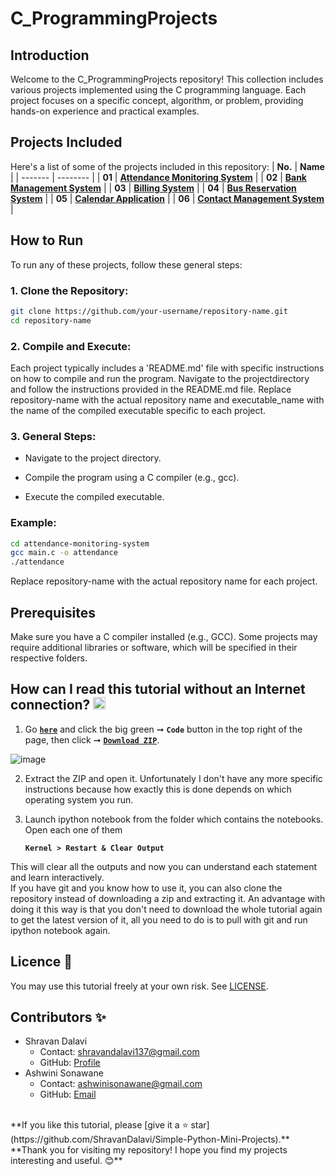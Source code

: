  # C_ProgrammingProjects
## Introduction
Welcome to the C_ProgrammingProjects repository! This collection includes various projects implemented using the C programming language. Each project focuses on a specific concept, algorithm, or problem, providing hands-on experience and practical examples.

## Projects Included
Here's a list of some of the projects included in this repository: 
| **No.** | **Name** | 
| ------- | -------- | 
|	**01**	| **[Attendance Monitoring System](https://github.com/ShravanDalavi/C_ProgrammingProjects/tree/main/projects/Attendance%20Monitoring%20System)** |
|	**02**	| **[Bank Management System](https://github.com/ShravanDalavi/C_ProgrammingProjects/tree/main/projects/Bank%20Management%20System)** |
|	**03**	| **[Billing System](https://github.com/ShravanDalavi/C_ProgrammingProjects/tree/main/projects/Billing%20System)** |
|	**04**	| **[Bus Reservation System](https://github.com/ShravanDalavi/C_ProgrammingProjects/tree/main/projects/Bus%20Reservation%20System)** |
|	**05**	| **[Calendar Application](https://github.com/ShravanDalavi/C_ProgrammingProjects/tree/main/projects/Calendar%20Application)** |
|	**06**	| **[Contact Management System](https://github.com/ShravanDalavi/C_ProgrammingProjects/tree/main/projects/Contact%20Management%20System)** |
## How to Run
To run any of these projects, follow these general steps:
### 1. Clone the Repository:

  ```sh
git clone https://github.com/your-username/repository-name.git
cd repository-name
  ```
### 2. Compile and Execute:
Each project typically includes a 'README.md' file with specific instructions on how to compile and run the program. Navigate to the projectdirectory and follow the instructions provided in the README.md file.
Replace repository-name with the actual repository name and executable_name with the name of the compiled executable specific to each project.

### 3. General Steps:

- Navigate to the project directory.

- Compile the program using a C compiler (e.g., gcc).

- Execute the compiled executable.

### Example:

 ```sh
cd attendance-monitoring-system
gcc main.c -o attendance
./attendance
 ```
Replace repository-name with the actual repository name for each project.

## Prerequisites
Make sure you have a C compiler installed (e.g., GCC). Some projects may require additional libraries or software, which will be specified in their respective folders.

## How can I read this tutorial without an Internet connection? <img alt="GIF" src="https://github.com/TheDudeThatCode/TheDudeThatCode/blob/master/Assets/hmm.gif" width="20" />

1. Go [**`here`**](https://github.com/ShravanDalavi/C_ProgrammingProjects) and click the big green ➞  **`Code`** button in the top right of the page, then click ➞ [**`Download ZIP`**](https://github.com/shravandalavi/C_ProgrammingProjects/archive/refs/heads/main.zip).

  ![image](https://github.com/ShravanDalavi/Simple-Python-Mini-Projects/assets/172488772/fe6f519f-afbd-49d1-9efc-5f6b5f234340)

2. Extract the ZIP and open it. Unfortunately I don't have any more specific instructions because how exactly this is done depends on which operating system you run.    
3. Launch ipython notebook from the folder which contains the notebooks. Open each one of them
  
    **`Kernel > Restart & Clear Output`**
    
This will clear all the outputs and now you can understand each statement and learn interactively.
<br>
If you have git and you know how to use it, you can also clone the repository instead of downloading a zip and extracting it. An advantage with doing it this way is that you don't need to download the whole tutorial again to get the latest version of it, all you need to do is to pull with git and run ipython notebook again.
## Licence 📜
You may use this tutorial freely at your own risk. See [LICENSE](./LICENSE).
## Contributors ✨
- Shravan Dalavi
  - Contact: shravandalavi137@gmail.com
  - GitHub: [Profile](https://github.com/ShravanDalavi)
- Ashwini Sonawane
  - Contact: ashwinisonawane@gmail.com
  - GitHub:  [Email](https://github.com/SonawaneAshwini)
<br>
**If you like this tutorial, please [give it a ⭐ star](https://github.com/ShravanDalavi/Simple-Python-Mini-Projects).**
<br>
**Thank you for visiting my repository! I hope you find my projects interesting and useful. 😊**

